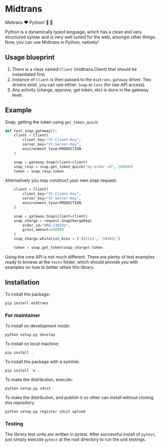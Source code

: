 # Midtrans

Midtrans :heart: Python! :snake: :tada:

Python is a dynamically typed language, which has a clean and very
structured syntax and is very well suited for the web, amongst other things.
Now, you can use Midtrans in Python, natively!

## Usage blueprint

1. There is a class named `Client` (midtrans.Client) that should be instantiated first.
2. Instance of `Client` is then passed to the `midtrans.gateway` driver. Two drivers exist,
   you can use either: `Snap` or `Core` (for raw API access).
3. Any activity (charge, approve, get token, etc) is done in the gateway level.

## Example

Snap, getting the token using `get_token_quick`:

```python
def test_snap_gateway():
    client = Client(
        client_key="Vt-Client-Key",
        server_key="Vt-Server-Key",
        environment_tyoe=PRODUCTION
    )

    snap = gateway.Snap(client=client)
    snap_resp = snap.get_token_quick("my-order-id", 200000)
    token = snap_resp.token
```

Alternatively you may construct your own snap request:

```python
    client = Client(
        client_key="Vt-Client-Key",
        server_key="Vt-Server-Key",
        environment_tyoe=PRODUCTION
    )

    snap = gateway.Snap(client=client)
    snap_charge = request.SnapChargeReq(
        order_id="ORD-238232",
        gross_amount=200000
    )
    snap_charge.whitelist_bins = ['451111', '501921']

    token = snap.get_token(snap_charge).token
```

Using the core API is not much different. There are plenty of test examples
ready to browse at the `tests` folder, which should provide you
with examples on how to better utilise this library.

## Installation

To install the package:

```
pip install midtrans
```

### For maintainer

To install on development mode:

```
python setup.py develop
```

To install on local machine:

```
pip install .
```

To install the package with a symlink:

```
pip install -e .
```

To make the distribution, execute:

```
python setup.py sdist
```

To make the distribution, and publish it so other can install without cloning this repository:

```
python setup.py register sdist upload
```

### Testing

The library test units are written in pytest. After successful install of
`pytest`, just simply execute `pytest` at the root directory to run
the unit testings.